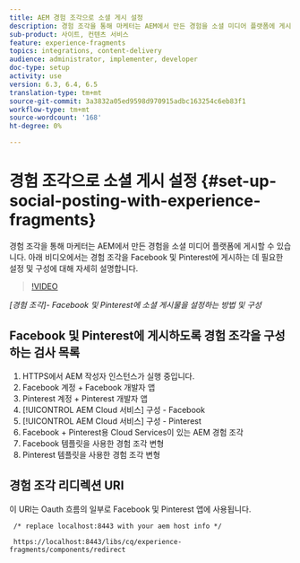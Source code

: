 ```yaml
---
title: AEM 경험 조각으로 소셜 게시 설정
description: 경험 조각을 통해 마케터는 AEM에서 만든 경험을 소셜 미디어 플랫폼에 게시할 수 있습니다. 아래 비디오에서는 경험 조각을 Facebook 및 Pinterest에 게시하는 데 필요한 설정 및 구성에 대해 자세히 설명합니다.
sub-product: 사이트, 컨텐츠 서비스
feature: experience-fragments
topics: integrations, content-delivery
audience: administrator, implementer, developer
doc-type: setup
activity: use
version: 6.3, 6.4, 6.5
translation-type: tm+mt
source-git-commit: 3a3832a05ed9598d970915adbc163254c6eb83f1
workflow-type: tm+mt
source-wordcount: '168'
ht-degree: 0%

---
```



# 경험 조각으로 소셜 게시 설정 {#set-up-social-posting-with-experience-fragments}

경험 조각을 통해 마케터는 AEM에서 만든 경험을 소셜 미디어 플랫폼에 게시할 수 있습니다. 아래 비디오에서는 경험 조각을 Facebook 및 Pinterest에 게시하는 데 필요한 설정 및 구성에 대해 자세히 설명합니다.

>[!VIDEO](https://video.tv.adobe.com/v/20592/?quality=9&learn=on)

*[경험 조각]- Facebook 및 Pinterest에 소셜 게시물을 설정하는 방법 및 구성*

## Facebook 및 Pinterest에 게시하도록 경험 조각을 구성하는 검사 목록

1. HTTPS에서 AEM 작성자 인스턴스가 실행 중입니다.
2. Facebook 계정 + Facebook 개발자 앱
3. Pinterest 계정 + Pinterest 개발자 앱
4. [!UICONTROL AEM Cloud 서비스] 구성 - Facebook
5. [!UICONTROL AEM Cloud 서비스] 구성 - Pinterest
6. Facebook + Pinterest용 Cloud Services이 있는 AEM 경험 조각
7. Facebook 템플릿을 사용한 경험 조각 변형
8. Pinterest 템플릿을 사용한 경험 조각 변형

## 경험 조각 리디렉션 URI

이 URI는 Oauth 흐름의 일부로 Facebook 및 Pinterest 앱에 사용됩니다.

```plain
 /* replace localhost:8443 with your aem host info */

 https://localhost:8443/libs/cq/experience-fragments/components/redirect
```

